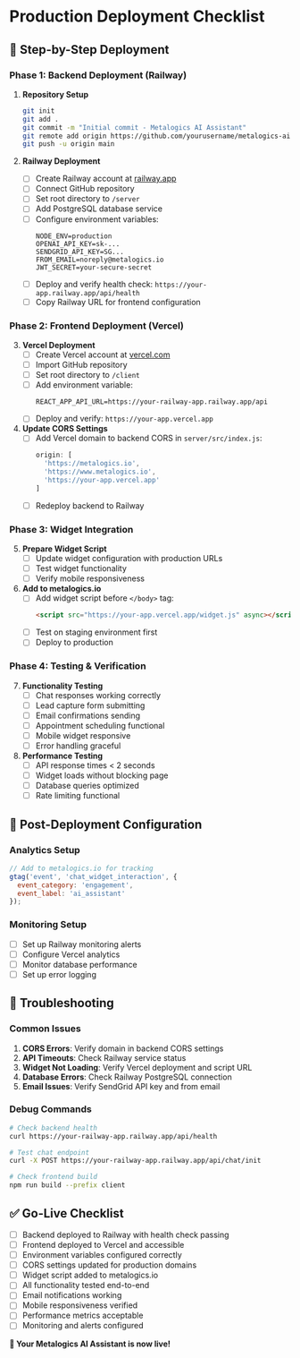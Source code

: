 # Production Deployment Checklist

## 🚀 Step-by-Step Deployment

### Phase 1: Backend Deployment (Railway)

1. **Repository Setup**
   ```bash
   git init
   git add .
   git commit -m "Initial commit - Metalogics AI Assistant"
   git remote add origin https://github.com/yourusername/metalogics-ai-assistant.git
   git push -u origin main
   ```

2. **Railway Deployment**
   - [ ] Create Railway account at [railway.app](https://railway.app)
   - [ ] Connect GitHub repository
   - [ ] Set root directory to `/server`
   - [ ] Add PostgreSQL database service
   - [ ] Configure environment variables:
     ```env
     NODE_ENV=production
     OPENAI_API_KEY=sk-...
     SENDGRID_API_KEY=SG...
     FROM_EMAIL=noreply@metalogics.io
     JWT_SECRET=your-secure-secret
     ```
   - [ ] Deploy and verify health check: `https://your-app.railway.app/api/health`
   - [ ] Copy Railway URL for frontend configuration

### Phase 2: Frontend Deployment (Vercel)

3. **Vercel Deployment**
   - [ ] Create Vercel account at [vercel.com](https://vercel.com)
   - [ ] Import GitHub repository
   - [ ] Set root directory to `/client`
   - [ ] Add environment variable:
     ```env
     REACT_APP_API_URL=https://your-railway-app.railway.app/api
     ```
   - [ ] Deploy and verify: `https://your-app.vercel.app`

4. **Update CORS Settings**
   - [ ] Add Vercel domain to backend CORS in `server/src/index.js`:
     ```javascript
     origin: [
       'https://metalogics.io',
       'https://www.metalogics.io',
       'https://your-app.vercel.app'
     ]
     ```
   - [ ] Redeploy backend to Railway

### Phase 3: Widget Integration

5. **Prepare Widget Script**
   - [ ] Update widget configuration with production URLs
   - [ ] Test widget functionality
   - [ ] Verify mobile responsiveness

6. **Add to metalogics.io**
   - [ ] Add widget script before `</body>` tag:
     ```html
     <script src="https://your-app.vercel.app/widget.js" async></script>
     ```
   - [ ] Test on staging environment first
   - [ ] Deploy to production

### Phase 4: Testing & Verification

7. **Functionality Testing**
   - [ ] Chat responses working correctly
   - [ ] Lead capture form submitting
   - [ ] Email confirmations sending
   - [ ] Appointment scheduling functional
   - [ ] Mobile widget responsive
   - [ ] Error handling graceful

8. **Performance Testing**
   - [ ] API response times < 2 seconds
   - [ ] Widget loads without blocking page
   - [ ] Database queries optimized
   - [ ] Rate limiting functional

## 🔧 Post-Deployment Configuration

### Analytics Setup
```javascript
// Add to metalogics.io for tracking
gtag('event', 'chat_widget_interaction', {
  event_category: 'engagement',
  event_label: 'ai_assistant'
});
```

### Monitoring Setup
- [ ] Set up Railway monitoring alerts
- [ ] Configure Vercel analytics
- [ ] Monitor database performance
- [ ] Set up error logging

## 🚨 Troubleshooting

### Common Issues
1. **CORS Errors**: Verify domain in backend CORS settings
2. **API Timeouts**: Check Railway service status
3. **Widget Not Loading**: Verify Vercel deployment and script URL
4. **Database Errors**: Check Railway PostgreSQL connection
5. **Email Issues**: Verify SendGrid API key and from email

### Debug Commands
```bash
# Check backend health
curl https://your-railway-app.railway.app/api/health

# Test chat endpoint
curl -X POST https://your-railway-app.railway.app/api/chat/init

# Check frontend build
npm run build --prefix client
```

## ✅ Go-Live Checklist

- [ ] Backend deployed to Railway with health check passing
- [ ] Frontend deployed to Vercel and accessible
- [ ] Environment variables configured correctly
- [ ] CORS settings updated for production domains
- [ ] Widget script added to metalogics.io
- [ ] All functionality tested end-to-end
- [ ] Email notifications working
- [ ] Mobile responsiveness verified
- [ ] Performance metrics acceptable
- [ ] Monitoring and alerts configured

**🎉 Your Metalogics AI Assistant is now live!**
